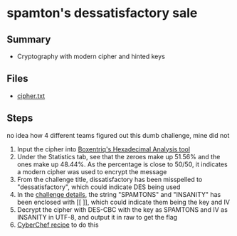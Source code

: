 # spamton's dessatisfactory sale

## Summary

- Cryptography with modern cipher and hinted keys

## Files

- [cipher.txt](cipher.txt)

## Steps

no idea how 4 different teams figured out this dumb challenge, mine did not

1. Input the cipher into [Boxentriq's Hexadecimal Analysis tool](https://www.boxentriq.com/code-breaking/hex-analysis)
2. Under the Statistics tab, see that the zeroes make up 51.56% and the ones make up 48.44%. As the percentage is close to 50/50, it indicates a modern cipher was used to encrypt the message
3. From the challenge title, dissatisfactory has been misspelled to "dessatisfactory", which could indicate DES being used
4. In the [challenge details](challenge_details.txt), the string "SPAMTONS" and "INSANITY" has been enclosed with [[ ]], which could indicate them being the key and IV
5. Decrypt the cipher with DES-CBC with the key as SPAMTONS and IV as INSANITY in UTF-8, and output it in raw to get the flag
6. [CyberChef recipe](https://gchq.github.io/CyberChef/#recipe=DES_Decrypt(%7B'option':'UTF8','string':'SPAMTONS'%7D,%7B'option':'UTF8','string':'INSANITY'%7D,'CBC','Hex','Raw')&input=MTZjMWUwNTI1ZjE1ZjU0ZDhkNTM2NzU5NmFiYzJlODE5OTEzMGE2ZWEyNTdhMjk3) to do this
